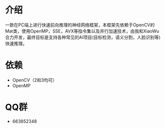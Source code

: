 ﻿# 介绍
一款在PC端上进行快速前向推理的神经网络框架，本框架先依赖于OpenCV的Mat类，使用OpenMP，SSE，AVX等指令集以及并行加速技术，由我和XiaoWu合力开发，最终目标是支持各种常见的AI项目(目标检测，语义分割，人脸识别等)快速推理。
# 依赖
- OpenCV（2和3均可）
- OpenMP
# QQ群
- 663852348

